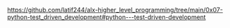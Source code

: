 https://github.com/latif244/alx-higher_level_programming/tree/main/0x07-python-test_driven_development#python---test-driven-development
